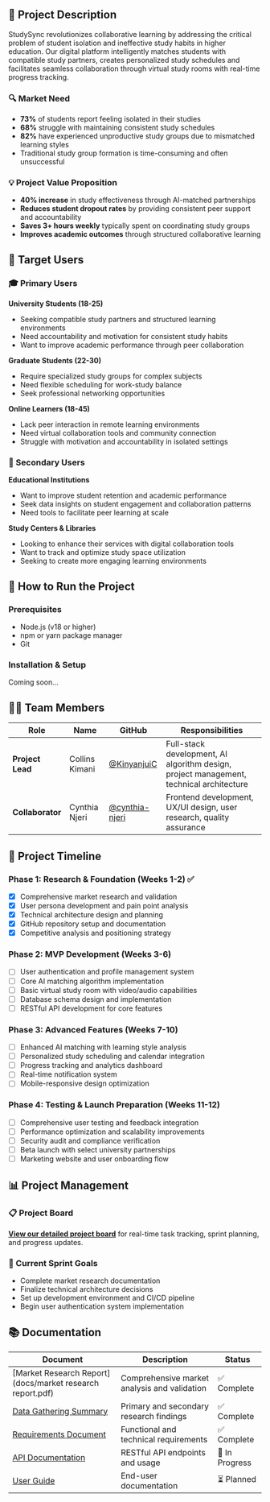 ## 🎯 Project Description

StudySync revolutionizes collaborative learning by addressing the critical problem of student isolation and ineffective study habits in higher education. Our digital platform intelligently matches students with compatible study partners, creates personalized study schedules and facilitates seamless collaboration through virtual study rooms with real-time progress tracking.

### 🔍 Market Need
- **73%** of students report feeling isolated in their studies
- **68%** struggle with maintaining consistent study schedules  
- **82%** have experienced unproductive study groups due to mismatched learning styles
- Traditional study group formation is time-consuming and often unsuccessful

### 💡 Project Value Proposition
- **40% increase** in study effectiveness through AI-matched partnerships
- **Reduces student dropout rates** by providing consistent peer support and accountability
- **Saves 3+ hours weekly** typically spent on coordinating study groups
- **Improves academic outcomes** through structured collaborative learning

## 👥 Target Users

### 🎓 Primary Users

**University Students (18-25)**
- Seeking compatible study partners and structured learning environments
- Need accountability and motivation for consistent study habits
- Want to improve academic performance through peer collaboration

**Graduate Students (22-30)**
- Require specialized study groups for complex subjects
- Need flexible scheduling for work-study balance
- Seek professional networking opportunities

**Online Learners (18-45)**
- Lack peer interaction in remote learning environments
- Need virtual collaboration tools and community connection
- Struggle with motivation and accountability in isolated settings

### 🏫 Secondary Users

**Educational Institutions**
- Want to improve student retention and academic performance
- Seek data insights on student engagement and collaboration patterns
- Need tools to facilitate peer learning at scale

**Study Centers & Libraries**
- Looking to enhance their services with digital collaboration tools
- Want to track and optimize study space utilization
- Seeking to create more engaging learning environments

## 🚀 How to Run the Project

### Prerequisites
- Node.js (v18 or higher)
- npm or yarn package manager
- Git

### Installation & Setup

Coming soon...

## 👨‍💻 Team Members

| Role | Name | GitHub | Responsibilities |
|------|------|--------|------------------|
| **Project Lead** | Collins Kimani | [@KinyanjuiC](https://github.com/KinyanjuiC) | Full-stack development, AI algorithm design, project management, technical architecture |
| **Collaborator** | Cynthia Njeri | [@cynthia-njeri](https://github.com/cynthijeri) | Frontend development, UX/UI design, user research, quality assurance |

## 📅 Project Timeline

### Phase 1: Research & Foundation (Weeks 1-2) ✅
- [x] Comprehensive market research and validation
- [x] User persona development and pain point analysis
- [x] Technical architecture design and planning
- [x] GitHub repository setup and documentation
- [x] Competitive analysis and positioning strategy

### Phase 2: MVP Development (Weeks 3-6)
- [ ] User authentication and profile management system
- [ ] Core AI matching algorithm implementation
- [ ] Basic virtual study room with video/audio capabilities
- [ ] Database schema design and implementation
- [ ] RESTful API development for core features

### Phase 3: Advanced Features (Weeks 7-10)
- [ ] Enhanced AI matching with learning style analysis
- [ ] Personalized study scheduling and calendar integration
- [ ] Progress tracking and analytics dashboard
- [ ] Real-time notification system
- [ ] Mobile-responsive design optimization

### Phase 4: Testing & Launch Preparation (Weeks 11-12)
- [ ] Comprehensive user testing and feedback integration
- [ ] Performance optimization and scalability improvements
- [ ] Security audit and compliance verification
- [ ] Beta launch with select university partnerships
- [ ] Marketing website and user onboarding flow

## 📊 Project Management

### 📋 Project Board
[**View our detailed project board**](https://github.com/users/KinyanjuiC/projects/2) for real-time task tracking, sprint planning, and progress updates.

### 🎯 Current Sprint Goals
- Complete market research documentation
- Finalize technical architecture decisions
- Set up development environment and CI/CD pipeline
- Begin user authentication system implementation

## 📚 Documentation

| Document | Description | Status |
|----------|-------------|---------|
| [Market Research Report](docs/market research report.pdf) | Comprehensive market analysis and validation | ✅ Complete |
| [Data Gathering Summary](docs/data_gathering_summary.pdf) | Primary and secondary research findings | ✅ Complete |
| [Requirements Document](docs/requirements_document.md) | Functional and technical requirements | ✅ Complete |
| [API Documentation](docs/api_documentation.md) | RESTful API endpoints and usage | 🔄 In Progress |
| [User Guide](docs/user_guide.md) | End-user documentation | ⏳ Planned |

